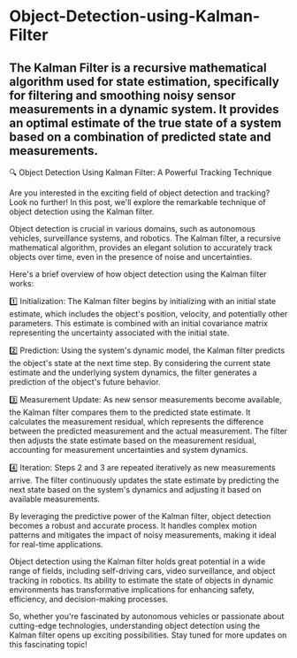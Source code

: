 # Object-Detection-using-Kalman-Filter
The Kalman Filter is a recursive mathematical algorithm used for state estimation, specifically for filtering and smoothing noisy sensor measurements in a dynamic system. It provides an optimal estimate of the true state of a system based on a combination of predicted state and measurements.
----------------------------------------------------------------------------------------------------------------------------------------------------------------------------
🔍 Object Detection Using Kalman Filter: A Powerful Tracking Technique

Are you interested in the exciting field of object detection and tracking? Look no further! In this post, we'll explore the remarkable technique of object detection using the Kalman filter.

Object detection is crucial in various domains, such as autonomous vehicles, surveillance systems, and robotics. The Kalman filter, a recursive mathematical algorithm, provides an elegant solution to accurately track objects over time, even in the presence of noise and uncertainties.

Here's a brief overview of how object detection using the Kalman filter works:

1️⃣ Initialization: The Kalman filter begins by initializing with an initial state estimate, which includes the object's position, velocity, and potentially other parameters. This estimate is combined with an initial covariance matrix representing the uncertainty associated with the initial state.

2️⃣ Prediction: Using the system's dynamic model, the Kalman filter predicts the object's state at the next time step. By considering the current state estimate and the underlying system dynamics, the filter generates a prediction of the object's future behavior.

3️⃣ Measurement Update: As new sensor measurements become available, the Kalman filter compares them to the predicted state estimate. It calculates the measurement residual, which represents the difference between the predicted measurement and the actual measurement. The filter then adjusts the state estimate based on the measurement residual, accounting for measurement uncertainties and system dynamics.

4️⃣ Iteration: Steps 2 and 3 are repeated iteratively as new measurements arrive. The filter continuously updates the state estimate by predicting the next state based on the system's dynamics and adjusting it based on available measurements.

By leveraging the predictive power of the Kalman filter, object detection becomes a robust and accurate process. It handles complex motion patterns and mitigates the impact of noisy measurements, making it ideal for real-time applications.

Object detection using the Kalman filter holds great potential in a wide range of fields, including self-driving cars, video surveillance, and object tracking in robotics. Its ability to estimate the state of objects in dynamic environments has transformative implications for enhancing safety, efficiency, and decision-making processes.

So, whether you're fascinated by autonomous vehicles or passionate about cutting-edge technologies, understanding object detection using the Kalman filter opens up exciting possibilities. Stay tuned for more updates on this fascinating topic!
